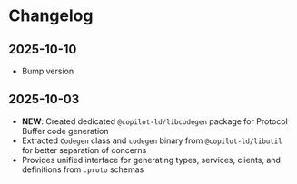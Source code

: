 # Changelog

## 2025-10-10

- Bump version

## 2025-10-03

- **NEW**: Created dedicated `@copilot-ld/libcodegen` package for Protocol
  Buffer code generation
- Extracted `Codegen` class and `codegen` binary from `@copilot-ld/libutil` for
  better separation of concerns
- Provides unified interface for generating types, services, clients, and
  definitions from `.proto` schemas
